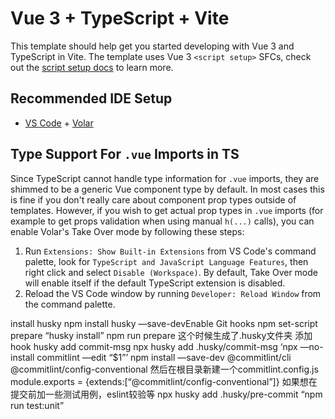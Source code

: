 # Vue 3 + TypeScript + Vite

This template should help get you started developing with Vue 3 and TypeScript in Vite. The template uses Vue 3 `<script setup>` SFCs, check out the [script setup docs](https://v3.vuejs.org/api/sfc-script-setup.html#sfc-script-setup) to learn more.

## Recommended IDE Setup

- [VS Code](https://code.visualstudio.com/) + [Volar](https://marketplace.visualstudio.com/items?itemName=johnsoncodehk.volar)

## Type Support For `.vue` Imports in TS

Since TypeScript cannot handle type information for `.vue` imports, they are shimmed to be a generic Vue component type by default. In most cases this is fine if you don't really care about component prop types outside of templates. However, if you wish to get actual prop types in `.vue` imports (for example to get props validation when using manual `h(...)` calls), you can enable Volar's Take Over mode by following these steps:

1. Run `Extensions: Show Built-in Extensions` from VS Code's command palette, look for `TypeScript and JavaScript Language Features`, then right click and select `Disable (Workspace)`. By default, Take Over mode will enable itself if the default TypeScript extension is disabled.
2. Reload the VS Code window by running `Developer: Reload Window` from the command palette.


install husky
npm install husky —save-devEnable Git hooks
npm set-script prepare “husky install”
npm run prepare
这个时候生成了.husky文件夹
添加hook
husky add commit-msg
npx husky add .husky/commit-msg ‘npx —no-install commitlint —edit “$1”’
npm install —save-dev @commitlint/cli @commitlint/config-conventional
然后在根目录新建一个commitlint.config.js
module.exports = {extends:[“@commitlint/config-conventional”]}
如果想在提交前加一些测试用例，eslint较验等
npx husky add .husky/pre-commit “npm run test:unit”


